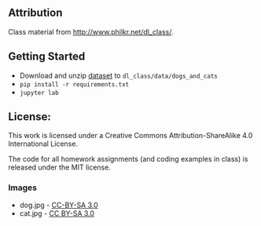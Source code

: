## Attribution

Class material from <a href="http://www.philkr.net/dl_class/">http://www.philkr.net/dl_class/</a>.

## Getting Started

- Download and unzip <a href="https://drive.google.com/file/d/1czcJcoG06uT7-xF2_3mr9uBV3qVVb6Tg/view?usp=share_link">dataset</a> to `dl_class/data/dogs_and_cats`
- `pip install -r requirements.txt`
- `jupyter lab`

## License:
This work is licensed under a Creative Commons Attribution-ShareAlike 4.0 International License.

The code for all homework assignments (and coding examples in class) is released under the MIT license.

### Images
- dog.jpg - <a href="https://en.wikipedia.org/wiki/Dog#/media/File:Brooks_Chase_Ranger_of_Jolly_Dogs_Jack_Russell.jpg">CC-BY-SA 3.0</a>
- cat.jpg - <a href="https://en.wikipedia.org/wiki/Cat#/media/File:Felis_catus-cat_on_snow.jpg">CC BY-SA 3.0</a>
